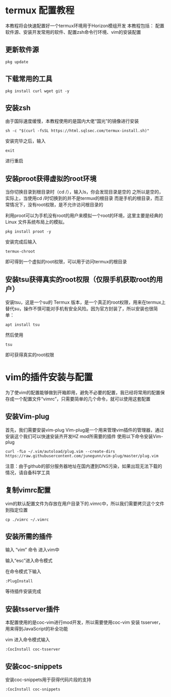 # termux 配置教程
本教程将会快速配置好一个termux环境用于Horizon模组开发
本教程包括：
配置软件源、安装开发常用的软件、配置zsh命令行环境、vim的安装配置
## 更新软件源
```
pkg update
```
## 下载常用的工具
```
pkg install curl wget git -y
```

## 安装zsh
由于国际速度缓慢，本教程使用的是国内大佬“国光”的镜像进行安装

```
sh -c "$(curl -fsSL https://html.sqlsec.com/termux-install.sh)"
```
安装完毕之后，输入

```
exit
```
进行重启

## 安装proot获得虚拟的root环境
当你切换目录到根目录时（cd /），输入ls，你会发现目录是空的
之所以是空的，实际上，当使用cd /时切换到的并不是termux的根目录
而是手机的根目录，而正常情况下，没有root权限，是不允许访问根目录的

利用proot可以为手机没有root的用户来模拟一个root的环境，这里主要是经典的 Linux 文件系统布局上的模拟。
```
pkg install proot -y
```

安装完成后输入

```
termux-chroot
```
即可得到一个虚拟的root权限，可以用于访问termux的根目录

## 安装tsu获得真实的root权限（仅限手机获取root的用户）
安装tsu，这是一个su的 Termux 版本，是一个真正的root权限，用来在termux上替代su，操作不慎可能对手机有安全风险。因为官方封装了，所以安装也很简单：

```
apt install tsu
```
然后使用
```
tsu
```
即可获得真实的root权限
# vim的插件安装与配置
为了使vim的配置能够做到开箱即用，避免不必要的配置，我已经将常用的配置保存成一个配置文件“vimrc”，只需要简单的几个命令，就可以使用这套配置
## 安装Vim-plug
首先，我们需要安装vim-plug
Vim-plug是一个用来管理vim插件的管理器，通过安装这个我们可以快速安装齐开发HZ mod所需要的插件
使用以下命令安装Vim-plug
```
curl -fLo ~/.vim/autoload/plug.vim --create-dirs https://raw.githubusercontent.com/junegunn/vim-plug/master/plug.vim
```
注意：由于github的部分服务器地址在国内遭到DNS污染，如果出现无法下载的情况，请自备科学工具

## 复制vimrc配置
vim的默认配置文件为存放在用户目录下的.vimrc中，所以我们需要拷贝这个文件到指定位置
```
cp ./vimrc ~/.vimrc
```

## 安装所需的插件

输入 “vim” 命令 进入vim中

输入“esc”进入命令模式

在命令模式下输入
```
:PlugInstall
```

等待插件安装完成

## 安装tsserver插件
本配置使用的是coc-vim进行mod开发，所以需要使用coc-vim 安装 tsserver，用来得到JavaScript的补全功能

vim 进入命令模式输入 
```
:CocInstall coc-tsserver
```
## 安装coc-snippets
安装coc-snippets用于获得代码片段的支持
```
:CocInstall coc-snippets
```
